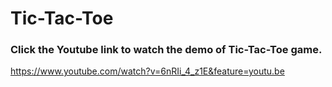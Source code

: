 # Tic-Tac-Toe
### Click the Youtube link to watch the demo of Tic-Tac-Toe game. ###
https://www.youtube.com/watch?v=6nRIi_4_z1E&feature=youtu.be
